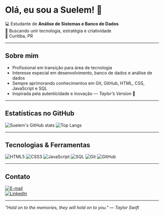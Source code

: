 # Olá, eu sou a Suelem! 👋

💻 Estudante de **Análise de Sistemas e Banco de Dados**  
🎯 Buscando unir tecnologia, estratégia e criatividade  
📍 Curitiba, PR  

---

## Sobre mim
- Profissional em transição para área de tecnologia  
- Interesse especial em desenvolvimento, banco de dados e análise de dados  
- Sempre aprimorando conhecimentos em Git, GitHub, HTML, CSS, JavaScript e SQL  
- Inspirada pela autenticidade e inovação — *Taylor’s Version* 🎵

---

## Estatísticas no GitHub
![Suelem's GitHub stats](https://github-readme-stats.vercel.app/api?username=suelemferreira&show_icons=true&theme=transparent&title_color=91785d&icon_color=91785d&text_color=333)
![Top Langs](https://github-readme-stats.vercel.app/api/top-langs/?username=suelemferreira&layout=compact&theme=transparent&title_color=91785d&text_color=333)

---

## Tecnologias & Ferramentas
![HTML5](https://img.shields.io/badge/-HTML5-91785d?style=for-the-badge&logo=html5&logoColor=fff)
![CSS3](https://img.shields.io/badge/-CSS3-91785d?style=for-the-badge&logo=css3&logoColor=fff)
![JavaScript](https://img.shields.io/badge/-JavaScript-91785d?style=for-the-badge&logo=javascript&logoColor=fff)
![SQL](https://img.shields.io/badge/-SQL-91785d?style=for-the-badge&logo=postgresql&logoColor=fff)
![Git](https://img.shields.io/badge/-Git-91785d?style=for-the-badge&logo=git&logoColor=fff)
![GitHub](https://img.shields.io/badge/-GitHub-91785d?style=for-the-badge&logo=github&logoColor=fff)




---

## Contato
[![E-mail](https://img.shields.io/badge/-Gmail-91785d?style=for-the-badge&logo=gmail&logoColor=fff)](mailto:sussu1710@gmail.com)  
[![LinkedIn](https://img.shields.io/badge/-LinkedIn-91785d?style=for-the-badge&logo=linkedin&logoColor=fff)](http://linkedin.com/in/suelem-ferreira/)

---

*"Hold on to the memories, they will hold on to you."* — *Taylor Swift*

